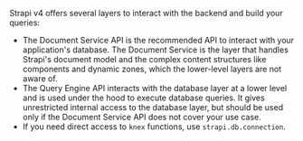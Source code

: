 Strapi v4 offers several layers to interact with the backend and build your queries:

* The Document Service API is the recommended API to interact with your application's database. The Document Service is the layer that handles Strapi's document model and the complex content structures like components and dynamic zones, which the lower-level layers are not aware of.
* The Query Engine API interacts with the database layer at a lower level and is used under the hood to execute database queries. It gives unrestricted internal access to the database layer, but should be used only if the Document Service API does not cover your use case.
* If you need direct access to `knex` functions, use `strapi.db.connection`.
